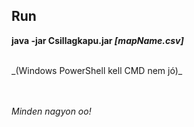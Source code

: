 
## Run

**java -jar Csillagkapu.jar _[mapName.csv]_**

<br>
_(Windows PowerShell kell CMD nem jó)_

<br><br>
_Minden nagyon oo!_
